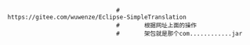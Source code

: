                                    #       https://gitee.com/wuwenze/Eclipse-SimpleTranslation
                                   #       根据网址上面的操作
                                   #       架包就是那个com............jar

